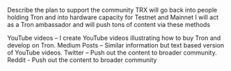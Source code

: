 Describe the plan to support the community
TRX will go back into people holding Tron and into hardware capacity for Testnet and Mainnet 
I will act as a Tron ambassador and will push tons of content via these methods

YouTube videos – I create YouTube videos illustrating how to buy Tron and develop on Tron. 
 Medium Posts – Similar information but text based version of YouTube videos. 
 Twitter – Push out the content to broader community. 
 Reddit - Push out the content to broader community

